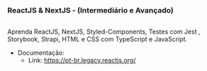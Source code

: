 ##
### ReactJS & NextJS - (Intermediário e Avançado)
##


Aprenda ReactJS, NextJS, Styled-Components, Testes com Jest , Storybook, Strapi, HTML e CSS com TypeScript e JavaScript.


- Documentação:
    - Link: https://pt-br.legacy.reactjs.org/



















